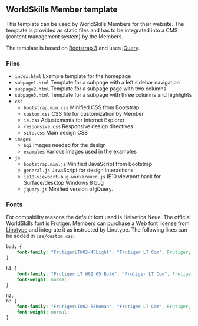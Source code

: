 ## WorldSkills Member template

This template can be used by WorldSkills Members for their website. The 
template is provided as static files and has to be integrated into a CMS 
(content management system) by the Members.

The template is based on [Bootstrap 3](http://getbootstrap.com/) and uses 
[jQuery](http://jquery.com).

### Files

- `index.html` Example template for the homepage
- `subpage1.html` Template for a subpage with a left sidebar navigation
- `subpage2.html` Template for a subpage page with two columns
- `subpage3.html` Template for a subpage with three columns and highlights
- `css`
  - `bootstrap.min.css` Minified CSS from Bootstrap
  - `custom.css` CSS file for customization by Member
  - `ie.css` Adjustements for Internet Explorer
  - `responsive.css` Responsive design directives
  - `site.css` Main design CSS
- `images`
  - `bgi` Images needed for the design
  - `examples` Various images used in the examples
- `js`
  - `bootstrap.min.js` Minified JavaScript from Bootstrap
  - `general.js` JavaScript for design interactions
  - `ie10-viewport-bug-workaround.js` IE10 viewport hack for Surface/desktop Windows 8 bug
  - `jquery.js` Minified version of jQuery.

### Fonts

For compability reasons the default font used is Helvetica Neue. The official 
WorldSkills font is Frutiger. Members can purchase a Web font license from 
[Linotype](http://www.linotype.com/) and integrate it as instructed by Linotype.
The following lines can be added in `css/custom.css`:

```css
body {
    font-family: "FrutigerLTW02-45Light", "Frutiger LT Com", Frutiger, "Frutiger Linotype", Univers, Calibri, "Gill Sans", "Gill Sans MT", "Myriad Pro", Myriad, "DejaVu Sans Condensed", "Liberation Sans", "Nimbus Sans L", Tahoma, Geneva, "Helvetica Neue", Helvetica, Arial, sans-serif;
}

h1 {
    font-family: "Frutiger LT W02 65 Bold", "Frutiger LT Com", Frutiger, "Frutiger Linotype", Univers, Calibri, "Gill Sans", "Gill Sans MT", "Myriad Pro", Myriad, "DejaVu Sans Condensed", "Liberation Sans", "Nimbus Sans L", Tahoma, Geneva, "Helvetica Neue", Helvetica, Arial, sans-serif;
    font-weight: normal;
}

h2,
h3 {
    font-family: "FrutigerLTW02-55Roman", "Frutiger LT Com", Frutiger, "Frutiger Linotype", Univers, Calibri, "Gill Sans", "Gill Sans MT", "Myriad Pro", Myriad, "DejaVu Sans Condensed", "Liberation Sans", "Nimbus Sans L", Tahoma, Geneva, "Helvetica Neue", Helvetica, Arial, sans-serif;
    font-weight: normal;
}
```

